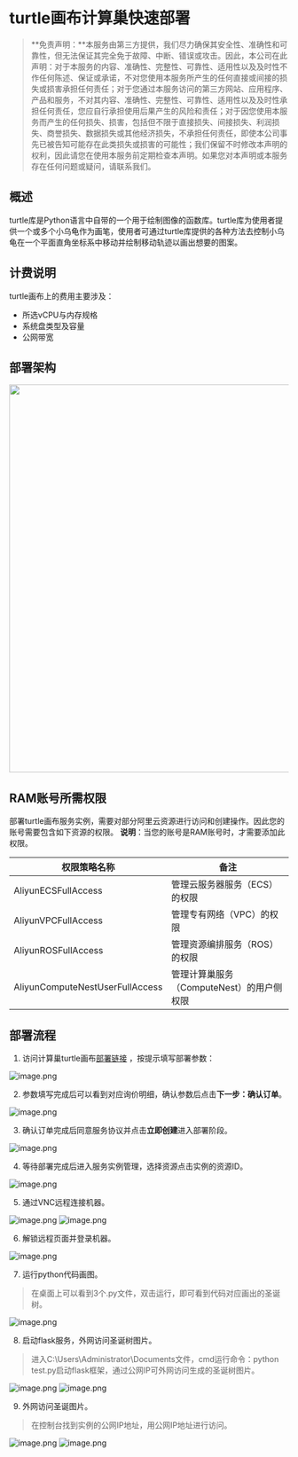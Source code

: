 # turtle画布计算巢快速部署


>**免责声明：**本服务由第三方提供，我们尽力确保其安全性、准确性和可靠性，但无法保证其完全免于故障、中断、错误或攻击。因此，本公司在此声明：对于本服务的内容、准确性、完整性、可靠性、适用性以及及时性不作任何陈述、保证或承诺，不对您使用本服务所产生的任何直接或间接的损失或损害承担任何责任；对于您通过本服务访问的第三方网站、应用程序、产品和服务，不对其内容、准确性、完整性、可靠性、适用性以及及时性承担任何责任，您应自行承担使用后果产生的风险和责任；对于因您使用本服务而产生的任何损失、损害，包括但不限于直接损失、间接损失、利润损失、商誉损失、数据损失或其他经济损失，不承担任何责任，即使本公司事先已被告知可能存在此类损失或损害的可能性；我们保留不时修改本声明的权利，因此请您在使用本服务前定期检查本声明。如果您对本声明或本服务存在任何问题或疑问，请联系我们。


## 概述

turtle库是Python语言中自带的一个用于绘制图像的函数库。turtle库为使用者提供一个或多个小乌龟作为画笔，使用者可通过turtle库提供的各种方法去控制小乌龟在一个平面直角坐标系中移动并绘制移动轨迹以画出想要的图案。


## 计费说明

turtle画布上的费用主要涉及：

- 所选vCPU与内存规格
- 系统盘类型及容量
- 公网带宽

## 部署架构

<img src="1.png" width="1500" height="700" align="bottom"/>

## RAM账号所需权限

部署turtle画布服务实例，需要对部分阿里云资源进行访问和创建操作。因此您的账号需要包含如下资源的权限。
  **说明**：当您的账号是RAM账号时，才需要添加此权限。

| 权限策略名称                          | 备注                     |
|---------------------------------|------------------------|
| AliyunECSFullAccess             | 管理云服务器服务（ECS）的权限       |
| AliyunVPCFullAccess             | 管理专有网络（VPC）的权限         |
| AliyunROSFullAccess             | 管理资源编排服务（ROS）的权限       |
| AliyunComputeNestUserFullAccess | 管理计算巢服务（ComputeNest）的用户侧权限 |

## 部署流程

1. 访问计算巢turtle画布[部署链接](https://computenest.console.aliyun.com/service/instance/create/cn-hangzhou?spm=5176.24779694.0.0.2dc44d22bKq8lF&type=user&ServiceId=service-06f25f1b35084a379977)
，按提示填写部署参数：

![image.png](2.png)

2. 参数填写完成后可以看到对应询价明细，确认参数后点击**下一步：确认订单**。

![image.png](3.png)

3. 确认订单完成后同意服务协议并点击**立即创建**进入部署阶段。

![image.png](4.png)

4. 等待部署完成后进入服务实例管理，选择资源点击实例的资源ID。

![image.png](5.png)

5. 通过VNC远程连接机器。

![image.png](6.png)
![image.png](7.png)

6. 解锁远程页面并登录机器。

![image.png](8.png)

7. 运行python代码画图。

> 在桌面上可以看到3个.py文件，双击运行，即可看到代码对应画出的圣诞树。

![image.png](9.png)

8. 启动flask服务，外网访问圣诞树图片。

> 进入C:\Users\Administrator\Documents文件，cmd运行命令：python test.py启动flask框架，通过公网IP可外网访问生成的圣诞树图片。

![image.png](10.png)
![image.png](11.png)

9. 外网访问圣诞图片。

> 在控制台找到实例的公网IP地址，用公网IP地址进行访问。

![image.png](12.png)
![image.png](13.png)
